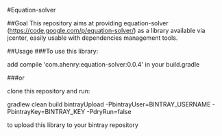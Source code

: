 #Equation-solver

##Goal
This repository aims at providing equation-solver (https://code.google.com/p/equation-solver/) as a library available via jcenter, easily usable with dependencies management tools.

##Usage
###To use this library:

add compile 'com.ahenry:equation-solver:0.0.4' in your build.gradle

###or

clone this repository and run:

gradlew clean build bintrayUpload -PbintrayUser=BINTRAY_USERNAME -PbintrayKey=BINTRAY_KEY -PdryRun=false

to upload this library to your bintray repository
